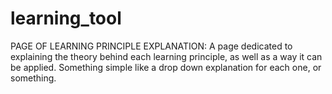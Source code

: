 # learning_tool

PAGE OF LEARNING PRINCIPLE EXPLANATION:
A page dedicated to explaining the theory behind each learning principle, as well as a way it can be applied.
Something simple like a drop down explanation for each one, or something.